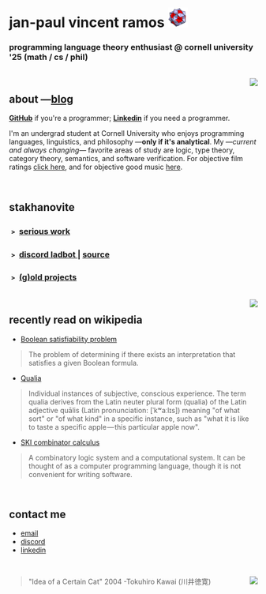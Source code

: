 # jan-paul vincent ramos ![alt text](./Data/icosi.png)
### programming language theory enthusiast @ cornell university '25 (math / cs / phil)

<br>

<img src="https://camo.githubusercontent.com/21a3ce80715bfadfef2b1576379cb6163a41ac0dd720cb6ae497f149f77aa3fd/68747470733a2f2f73706f746966792d6769746875622d70726f66696c652e76657263656c2e6170702f6170692f766965773f7569643d6e3837396f357a6b796b687764366967326e676a6b7a35757826636f7665725f696d6167653d74727565267468656d653d6e6f7661746f72656d" align="right">

## about —[blog](https://blog.jpramos.me)
[**GitHub**](https://github.com/jpVinnie) if you're a programmer; [**Linkedin**](https://www.linkedin.com/in/jpv-ramos/) if you need a programmer.

I'm an undergrad student at Cornell University who enjoys programming languages, linguistics, and philosophy —**only if it's analytical**. My —*current and always changing*— favorite areas of study are logic, type theory, category theory, semantics, and software verification. For objective film ratings [click here](https://letterboxd.com/Vinnely/), and for objective good music [here](https://bandcamp.com/jpvinnely).

<br>

## stakhanovite
### ﹥ [serious work](https://research.jpramos.me)
### ﹥ [discord ladbot ](https://camto.github.io/Lad/Website/) | [source](https://github.com/Camto/Lad)
### ﹥ [(g)old projects](https://github.com/jpVinnie?tab=repositories&q=&type=&language=&sort=name)

<br>

<img height=500px src="https://raw.githubusercontent.com/jpVinnie/jpvinnie.github.io/master/Data/qualia.png" align="right">

## recently read on wikipedia 
- [Boolean satisfiability problem](https://en.wikipedia.org/wiki/Boolean_satisfiability_problem)
> The problem of determining if there exists an interpretation that satisfies a given Boolean formula. 
- [Qualia](https://en.wikipedia.org/wiki/Qualia)
> Individual instances of subjective, conscious experience. The term qualia derives from the Latin neuter plural form (qualia) of the Latin adjective quālis (Latin pronunciation: [ˈkʷaːlɪs]) meaning "of what sort" or "of what kind" in a specific instance, such as "what it is like to taste a specific apple — this particular apple now".
- [SKI combinator calculus](https://en.wikipedia.org/wiki/SKI_combinator_calculus)
> A combinatory logic system and a computational system. It can be thought of as a computer programming language, though it is not convenient for writing software.


<br>

## contact me
- [email](mailto:jvr34@cornell.edu)
- [discord](https://discord.com/users/294518633541926912)
- [linkedin](https://www.linkedin.com/in/jan-paul-v-ramos-6268bb208/)

<br>

> "Idea of a Certain Cat" 2004 -Tokuhiro Kawai (川井徳寛) <img height=100px src="https://raw.githubusercontent.com/jpVinnie/jpvinnie.github.io/master/Data/Tokuhiro%20Kawai2.jpg" align="right">
